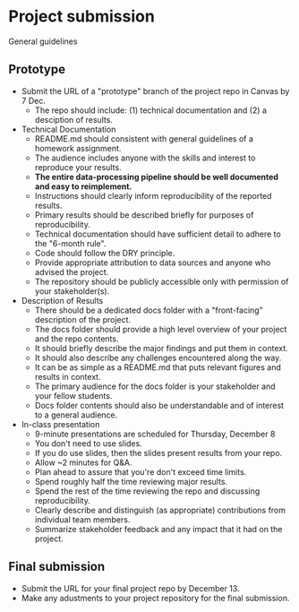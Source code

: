 
# Project submission

General guidelines

## Prototype

* Submit the URL of a "prototype" branch of the project repo in Canvas by 7 Dec.
  * The repo should include: (1) technical documentation and (2) a desciption of results.
* Technical Documentation
  * README.md should consistent with general guidelines of a homework assignment.
  * The audience includes anyone with the skills and interest to reproduce your results.
  * **The entire data-processing pipeline should be well documented and easy to reimplement.**
  * Instructions should clearly inform reproducibility of the reported results.
  * Primary results should be described briefly for purposes of reproducibility.
  * Technical documentation should have sufficient detail to adhere to the "6-month rule".
  * Code should follow the DRY principle.
  * Provide appropriate attribution to data sources and anyone who advised the project.
  * The repository should be publicly accessible only with permission of your stakeholder(s).
* Description of Results
  * There should be a dedicated docs folder with a "front-facing" description of the project.
  * The docs folder should provide a high level overview of your project and the repo contents.
  * It should briefly describe the major findings and put them in context.
  * It should also describe any challenges encountered along the way.
  * It can be as simple as a README.md that puts relevant figures and results in context.
  * The primary audience for the docs folder is your stakeholder and your fellow students.
  * Docs folder contents should also be understandable and of interest to a general audience.
* In-class presentation
  * 9-minute presentations are scheduled for Thursday, December 8
  * You don't need to use slides. 
  * If you do use slides, then the slides present results from your repo.
  * Allow ~2 minutes for Q&A.
  * Plan ahead to assure that you're don't exceed time limits.
  * Spend roughly half the time reviewing major results.
  * Spend the rest of the time reviewing the repo and discussing reproducibility.
  * Clearly describe and distinguish (as appropriate) contributions from individual team members.
  * Summarize stakeholder feedback and any impact that it had on the project.

## Final submission

* Submit the URL for your final project repo by December 13.
* Make any adustments to your project repository for the final submission.
